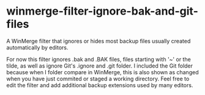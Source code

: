 # winmerge-filter-ignore-bak-and-git-files
A WinMerge filter that ignores or hides most backup files usually created automatically by editors.

For now this filter ignores .bak and .BAK files, files starting with '~' or the tilde, as well as ignore Git's .ignore and .git folder. I included the Git folder because when I folder compare in WinMerge, this is also shown as changed when you have just commited or staged a working directory. Feel free to  edit the filter and add additional backup extensions used by many editors.
